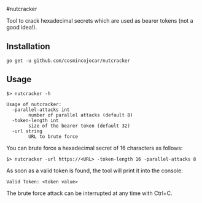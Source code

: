 #nutcracker

Tool to crack hexadecimal secrets which are used as bearer tokens (not a good idea!).

## Installation

```
go get -u github.com/cosmincojocar/nutcracker
```

## Usage

```
$> nutcracker -h

Usage of nutcracker:
  -parallel-attacks int
        number of parallel attacks (default 8)
  -token-length int
        size of the bearer token (default 32)
  -url string
        URL to brute force
```

You can brute force a hexadecimal secret of 16 characters as follows:

```
$> nutcracker -url https://<URL> -token-length 16 -parallel-attacks 8
```

As soon as a valid token is found, the tool will print it into the console:

```
Valid Token: <token value>
```

The brute force attack can be interrupted at any time with Ctrl+C.
